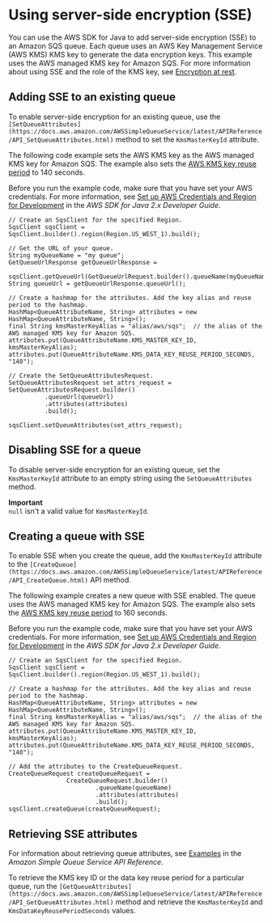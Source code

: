 # Using server\-side encryption \(SSE\)<a name="sqs-java-configure-sse"></a>

You can use the AWS SDK for Java to add server\-side encryption \(SSE\) to an Amazon SQS queue\. Each queue uses an AWS Key Management Service \(AWS KMS\) KMS key to generate the data encryption keys\. This example uses the AWS managed KMS key for Amazon SQS\. For more information about using SSE and the role of the KMS key, see [Encryption at rest](sqs-server-side-encryption.md)\. 

## Adding SSE to an existing queue<a name="sqs-java-configure-sse-existing-queue"></a>

To enable server\-side encryption for an existing queue, use the `[SetQueueAttributes](https://docs.aws.amazon.com/AWSSimpleQueueService/latest/APIReference/API_SetQueueAttributes.html)` method to set the `KmsMasterKeyId` attribute\.

The following code example sets the AWS KMS key as the AWS managed KMS key for Amazon SQS\. The example also sets the [AWS KMS key reuse period](sqs-server-side-encryption.md#sqs-sse-key-terms) to 140 seconds\.

 Before you run the example code, make sure that you have set your AWS credentials\. For more information, see [Set up AWS Credentials and Region for Development](https://docs.aws.amazon.com/sdk-for-java/latest/developer-guide/setup.html#setup-credentials) in the *AWS SDK for Java 2\.x Developer Guide*\. 

```
// Create an SqsClient for the specified Region.
SqsClient sqsClient = SqsClient.builder().region(Region.US_WEST_1).build();

// Get the URL of your queue.
String myQueueName = "my queue";				
GetQueueUrlResponse getQueueUrlResponse =
              sqsClient.getQueueUrl(GetQueueUrlRequest.builder().queueName(myQueueName).build());
String queueUrl = getQueueUrlResponse.queueUrl();				

// Create a hashmap for the attributes. Add the key alias and reuse period to the hashmap.
HashMap<QueueAttributeName, String> attributes = new HashMap<QueueAttributeName, String>();
final String kmsMasterKeyAlias = "alias/aws/sqs";  // the alias of the AWS managed KMS key for Amazon SQS.
attributes.put(QueueAttributeName.KMS_MASTER_KEY_ID, kmsMasterKeyAlias);
attributes.put(QueueAttributeName.KMS_DATA_KEY_REUSE_PERIOD_SECONDS, "140");

// Create the SetQueueAttributesRequest.
SetQueueAttributesRequest set_attrs_request = SetQueueAttributesRequest.builder()
          .queueUrl(queueUrl)
          .attributes(attributes)
          .build();
          
sqsClient.setQueueAttributes(set_attrs_request);
```

## Disabling SSE for a queue<a name="sqs-java-disable-sse"></a>

To disable server\-side encryption for an existing queue, set the `KmsMasterKeyId` attribute to an empty string using the `SetQueueAttributes` method\.

**Important**  
`null` isn't a valid value for `KmsMasterKeyId`\.

## Creating a queue with SSE<a name="sqs-java-configure-sse-create-queue"></a>

To enable SSE when you create the queue, add the `KmsMasterKeyId` attribute to the `[CreateQueue](https://docs.aws.amazon.com/AWSSimpleQueueService/latest/APIReference/API_CreateQueue.html)` API method\.

The following example creates a new queue with SSE enabled\. The queue uses the AWS managed KMS key for Amazon SQS\. The example also sets the [AWS KMS key reuse period](sqs-server-side-encryption.md#sqs-sse-key-terms) to 160 seconds\.

 Before you run the example code, make sure that you have set your AWS credentials\. For more information, see [Set up AWS Credentials and Region for Development](https://docs.aws.amazon.com/sdk-for-java/latest/developer-guide/setup.html#setup-credentials) in the *AWS SDK for Java 2\.x Developer Guide*\. 

```
// Create an SqsClient for the specified Region.
SqsClient sqsClient = SqsClient.builder().region(Region.US_WEST_1).build();

// Create a hashmap for the attributes. Add the key alias and reuse period to the hashmap.
HashMap<QueueAttributeName, String> attributes = new HashMap<QueueAttributeName, String>();
final String kmsMasterKeyAlias = "alias/aws/sqs";  // the alias of the AWS managed KMS key for Amazon SQS.
attributes.put(QueueAttributeName.KMS_MASTER_KEY_ID, kmsMasterKeyAlias);
attributes.put(QueueAttributeName.KMS_DATA_KEY_REUSE_PERIOD_SECONDS, "140");				

// Add the attributes to the CreateQueueRequest.
CreateQueueRequest createQueueRequest =
                CreateQueueRequest.builder()
                        .queueName(queueName)
                        .attributes(attributes)
                        .build();
sqsClient.createQueue(createQueueRequest);
```

## Retrieving SSE attributes<a name="sqs-java-get-sse-attributes"></a>

For information about retrieving queue attributes, see [Examples](https://docs.aws.amazon.com/AWSSimpleQueueService/latest/APIReference/API_GetQueueAttributes.html#API_GetQueueAttributes_Examples) in the *Amazon Simple Queue Service API Reference*\.

To retrieve the KMS key ID or the data key reuse period for a particular queue, run the `[GetQueueAttributes](https://docs.aws.amazon.com/AWSSimpleQueueService/latest/APIReference/API_GetQueueAttributes.html)` method and retrieve the `KmsMasterKeyId` and `KmsDataKeyReusePeriodSeconds` values\.